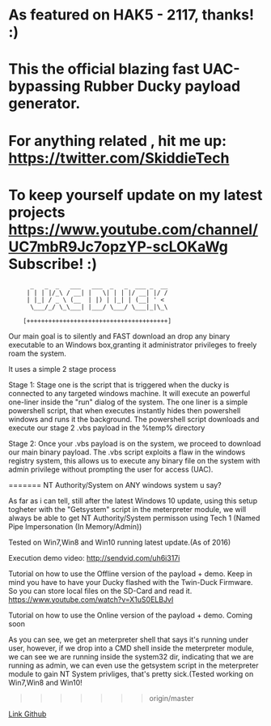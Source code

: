 As featured on HAK5 - 2117, thanks! :) 
=======
This the official blazing fast UAC-bypassing Rubber Ducky payload generator.
=======
For anything related , hit me up: https://twitter.com/SkiddieTech
=======
To keep yourself update on my latest projects 
https://www.youtube.com/channel/UC7mbR9Jc7opzYP-scLOKaWg
Subscribe! :)
=======


          _   _  _   ___   ___  _   _  ___ _  __
         | | | |/_\ / __| |   \| | | |/ __| |/ /
         | |_| / _ \ (__  | |) | |_| | (__| ' <
          \___/_/ \_\___| |___/ \___/ \___|_|\_\

        [+++++++++++++++++++++++++++++++++++++++]
        

Our main goal is to silently and FAST download an drop any binary executable to an Windows box,granting it administrator privileges to freely roam the system.

It uses a simple 2 stage process

Stage 1:
Stage one is the script that is triggered when the ducky is connected to any targeted windows machine.
It will execute an powerful one-liner inside the "run" dialog of the system.
The one liner is a simple powershell script, that when executes instantly hides then powershell windows and runs it the background.
The powershell script downloads and execute our stage 2 .vbs payload in the %temp% directory

Stage 2:
Once your .vbs payload is on the system, we proceed to download our main binary payload. The .vbs script exploits a flaw in the windows registry system, this allows us to execute any binary file on the system with admin privilege without prompting the user for access (UAC).

=======
NT Authority/System on ANY windows system u say?

As far as i can tell, still after the latest Windows 10 update, using this setup togheter with the "Getsystem" script in the meterpreter module, we will always be able to get NT Authority/System permisson using Tech 1 (Named Pipe Impersonation (In Memory/Admin))

Tested on Win7,Win8 and Win10 running latest update.(As of 2016)

Execution demo video: http://sendvid.com/uh6i317i

Tutorial on how to use the Offline version of the payload + demo.
Keep in mind you have to have your Ducky flashed with the Twin-Duck Firmware.
So you can store local files on the SD-Card and read it.
https://www.youtube.com/watch?v=X1uS0ELBJvI


Tutorial on how to use the Online version of the payload + demo.
Coming soon

As you can see, we get an meterpreter shell that says it's running under user, however, if we drop into a CMD shell inside the meterpreter module, we can see we are running inside the system32 dir, indicating that we are running as admin, we can even use the getsystem script in the meterpreter module to gain NT System privliges, that's pretty sick.(Tested working on Win7,Win8 and Win10! 

>>>>>>> origin/master

[Link Github](https://github.com/Flangvik/UAC-D-E-Rubber-Ducky)
